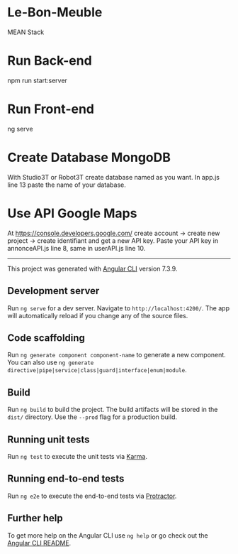 # Le-Bon-Meuble
MEAN Stack


# Run Back-end
npm run start:server

# Run Front-end
ng serve

# Create Database MongoDB
With Studio3T or Robot3T create database named as you want.
In app.js line 13 paste the name of your database.

# Use API Google Maps
At https://console.developers.google.com/ create account -> create new project -> create identifiant and get a new API key.
Paste your API key in annonceAPI.js line 8, same in userAPI.js line 10.

-----------------------------------------------



This project was generated with [Angular CLI](https://github.com/angular/angular-cli) version 7.3.9.

## Development server

Run `ng serve` for a dev server. Navigate to `http://localhost:4200/`. The app will automatically reload if you change any of the source files.

## Code scaffolding

Run `ng generate component component-name` to generate a new component. You can also use `ng generate directive|pipe|service|class|guard|interface|enum|module`.

## Build

Run `ng build` to build the project. The build artifacts will be stored in the `dist/` directory. Use the `--prod` flag for a production build.

## Running unit tests

Run `ng test` to execute the unit tests via [Karma](https://karma-runner.github.io).

## Running end-to-end tests

Run `ng e2e` to execute the end-to-end tests via [Protractor](http://www.protractortest.org/).

## Further help

To get more help on the Angular CLI use `ng help` or go check out the [Angular CLI README](https://github.com/angular/angular-cli/blob/master/README.md).
